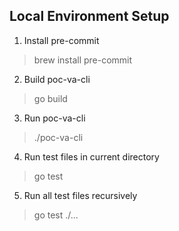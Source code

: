 ## Local Environment Setup
1. Install pre-commit
>  brew install pre-commit
2. Build poc-va-cli
> go build
3. Run poc-va-cli
> ./poc-va-cli <cmd>
4. Run test files in current directory
> go test
5. Run all test files recursively
> go test ./...